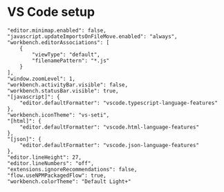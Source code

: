 # VS Code setup


    "editor.minimap.enabled": false,
    "javascript.updateImportsOnFileMove.enabled": "always",
    "workbench.editorAssociations": [
        {
            "viewType": "default",
            "filenamePattern": "*.js"
        }
    ],
    "window.zoomLevel": 1,
    "workbench.activityBar.visible": false,
    "workbench.statusBar.visible": true,
    "[javascript]": {
        "editor.defaultFormatter": "vscode.typescript-language-features"
    },
    "workbench.iconTheme": "vs-seti",
    "[html]": {
        "editor.defaultFormatter": "vscode.html-language-features"
    },
    "[json]": {
        "editor.defaultFormatter": "vscode.json-language-features"
    },
    "editor.lineHeight": 27,
    "editor.lineNumbers": "off",
    "extensions.ignoreRecommendations": false,
    "flow.useNPMPackagedFlow": true,
    "workbench.colorTheme": "Default Light+"
